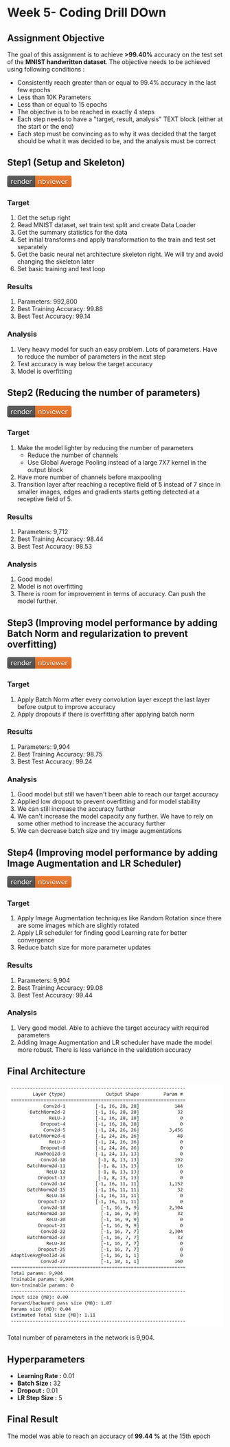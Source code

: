 # Week 5- Coding Drill DOwn

## Assignment Objective

The goal of this assignment is to achieve **>99.40%** accuracy on the test set of the **MNIST handwritten dataset**. The objective needs to be achieved using following conditions :

* Consistently reach greater than or equal to 99.4% accuracy in the last few epochs
* Less than 10K Parameters
* Less than or equal to 15 epochs
* The objective is to be reached in exactly 4 steps
* Each step needs to have a "target, result, analysis" TEXT block (either at the start or the end)
* Each step must be convincing as to why it was  decided that the target should be what it was decided to be, and the analysis must be correct

## Step1 (Setup and Skeleton)

[![Open Jupyter Notebook](Images/nbviewer_badge.png)](https://nbviewer.jupyter.org/github/anubhabPanda/TSAI-EVA5/blob/master/Week5/Step1.ipynb)

### Target

1. Get the setup right
2. Read MNIST dataset, set train test split and create Data Loader
3. Get the summary statistics for the data
4. Set initial transforms and apply transformation to the train and test set separately
5. Get the basic neural net architecture skeleton right. We will try and avoid changing the skeleton later
6. Set basic training and test loop

### Results

1. Parameters: 992,800
2. Best Training Accuracy: 99.88
3. Best Test Accuracy: 99.14

### Analysis

1. Very heavy model for such an easy problem. Lots of parameters. Have to reduce the number of parameters in the next step
2. Test accuracy is way below the target accuracy
3. Model is overfitting

## Step2 (Reducing the number of parameters)

[![Open Jupyter Notebook](Images/nbviewer_badge.png)](https://nbviewer.jupyter.org/github/anubhabPanda/TSAI-EVA5/blob/master/Week5/Step2.ipynb)

### Target

1. Make the model lighter by reducing the number of parameters
    * Reduce the number of channels
    * Use Global Average Pooling instead of a large 7X7 kernel in the output block
2. Have more number of channels before maxpooling
3. Transition layer after reaching a receptive field of 5 instead of 7 since in smaller images, edges and gradients starts getting detected at a receptive field of 5.

### Results

1. Parameters: 9,712
2. Best Training Accuracy: 98.44
3. Best Test Accuracy: 98.53

### Analysis

1. Good model
2. Model is not overfitting
3. There is room for improvement in terms of accuracy. Can push the model further.

## Step3 (Improving model performance by adding Batch Norm and regularization to prevent overfitting)

[![Open Jupyter Notebook](Images/nbviewer_badge.png)](https://nbviewer.jupyter.org/github/anubhabPanda/TSAI-EVA5/blob/master/Week5/Step3.ipynb)

### Target

1. Apply Batch Norm after every convolution layer except the last layer before output to improve accuracy 
2. Apply dropouts if there is overfitting after applying batch norm

### Results

1. Parameters: 9,904
2. Best Training Accuracy: 98.75
3. Best Test Accuracy: 99.24

### Analysis

1. Good model but still we haven't been able to reach our target accuracy
2. Applied low dropout to prevent overfitting and for model stability
3. We can still increase the accuracy further
4. We can't increase the model capacity any further. We have to rely on some other method to increase the accuracy further
5. We can decrease batch size and try image augmentations

## Step4 (Improving model performance by adding Image Augmentation and LR Scheduler)

[![Open Jupyter Notebook](Images/nbviewer_badge.png)](https://nbviewer.jupyter.org/github/anubhabPanda/TSAI-EVA5/blob/master/Week5/Step4.ipynb)

### Target

1. Apply Image Augmentation techniques like Random Rotation since there are some images which are slightly rotated
2. Apply LR scheduler for finding good Learning rate for better convergence
3. Reduce batch size for more parameter updates

### Results

1. Parameters: 9,904
2. Best Training Accuracy: 99.08
3. Best Test Accuracy: 99.44

### Analysis

1. Very good model. Able to achieve the target accuracy with required parameters
2. Adding Image Augmentation and LR scheduler have made the model more robust. There is less variance in the validation accuracy

## Final Architecture

![Network Parameters Diagram](Images/Network_Parameters.PNG)

Total number of parameters in the network is 9,904.

## Hyperparameters

* **Learning Rate :** 0.01
* **Batch Size :** 32
* **Dropout :** 0.01
* **LR Step Size :** 5

## Final Result

The model was able to reach an accuracy of **99.44 %** at the 15th epoch
